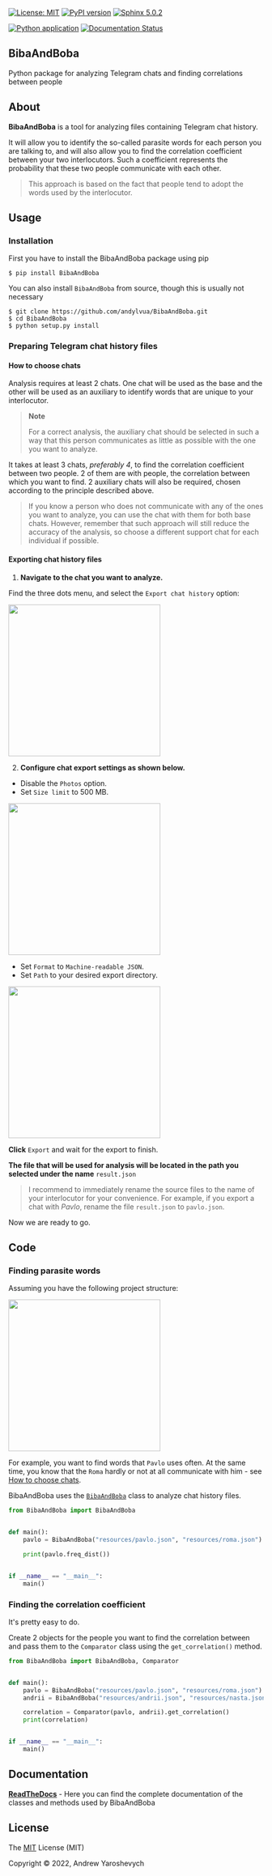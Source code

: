 [![License: MIT](https://img.shields.io/badge/License-MIT-yellow.svg)](https://choosealicense.com/licenses/mit/)
[![PyPI version](https://img.shields.io/pypi/v/BibaAndBoba)](https://pypi.org/project/BibaAndBoba/)
[![Sphinx 5.0.2](https://img.shields.io/badge/Sphinx-5.0.2-orange)](https://www.sphinx-doc.org/en/master/)

[![Python application](https://github.com/andylvua/BibaAndBoba/actions/workflows/python-app.yml/badge.svg?branch=main)](https://github.com/andylvua/BibaAndBoba/actions/workflows/python-app.yml)
[![Documentation Status](https://readthedocs.org/projects/bibaandboba/badge/?version=latest)](https://bibaandboba.readthedocs.io/en/latest/?badge=latest)

## BibaAndBoba
Python package for analyzing Telegram chats and finding correlations between people

## About

**BibaAndBoba** is a tool for analyzing files containing Telegram chat
history.

It will allow you to identify the so-called parasite words for each
person you are talking to, and will also allow you to find the
correlation coefficient between your two interlocutors. Such a
coefficient represents the probability that these two people communicate
with each other. 
> This approach is based on the fact that people tend to
adopt the words used by the interlocutor.

## Usage

### Installation

First you have to install the BibaAndBoba package using pip

``` shell
$ pip install BibaAndBoba
```

You can also install `BibaAndBoba` from source, though this is usually not necessary

``` shell
$ git clone https://github.com/andylvua/BibaAndBoba.git
$ cd BibaAndBoba
$ python setup.py install
```

### Preparing Telegram chat history files

#### How to choose chats

Analysis requires at least 2 chats. One chat will be used as the base
and the other will be used as an auxiliary to identify words that are
unique to your interlocutor.

> **Note**
> 
> For a correct analysis, the auxiliary chat should be selected in such a
way that this person communicates as little as possible with the one you
want to analyze.

It takes at least 3 chats, *preferably 4*, to find the correlation
coefficient between two people. 2 of them are with people, the
correlation between which you want to find. 2 auxiliary chats will also
be required, chosen according to the principle described above. 

> If you know a person who does not communicate with any of the ones you want to
analyze, you can use the chat with them for both base chats. However,
remember that such approach will still reduce the accuracy of the
analysis, so choose a different support chat for each individual if
possible.

#### Exporting chat history files

1.  **Navigate to the chat you want to analyze.**

Find the three dots menu, and select the `Export chat history` option:

<img src="BibaAndBoba/docs/assets/exporting-0.png" width="300">

2.  **Configure chat export settings as shown below.**

-   Disable the `Photos` option.
-   Set `Size limit` to 500 MB.

<img src="BibaAndBoba/docs/assets/exporting-1.png" width="300">

-   Set `Format` to `Machine-readable JSON`.
-   Set `Path` to your desired export directory.

<img src="BibaAndBoba/docs/assets/exporting-2.png" width="300">

**Click** `Export` and wait for the export to finish.

**The file that will be used for analysis will be located in the path
you selected under the name** `result.json`

> I recommend to immediately rename the source files to the name of your
> interlocutor for your convenience. For example, if you export a chat
> with *Pavlo*, rename the file `result.json` to `pavlo.json`.

Now we are ready to go.

## Code

### Finding parasite words

Assuming you have the following project structure:

<img src="BibaAndBoba/docs/assets/project-structure.png" width="300">

For example, you want to find words that `Pavlo` uses often. At the same
time, you know that the `Roma` hardly or not at all communicate with him - see [How to choose chats](#how-to-choose-chats).

BibaAndBoba uses the [`BibaAndBoba`](https://github.com/andylvua/BibaAndBoba/blob/1d7b883e1ddb722002623bfdf266553902ad2145/BibaAndBoba/biba_and_boba.py)
class to analyze chat history files.

``` python
from BibaAndBoba import BibaAndBoba


def main():
    pavlo = BibaAndBoba("resources/pavlo.json", "resources/roma.json")

    print(pavlo.freq_dist())


if __name__ == "__main__":
    main()
```

### Finding the correlation coefficient

It's pretty easy to do.

Create 2 objects for the people you want to find the correlation between
and pass them to the
`Comparator` class using the `get_correlation()` method.

``` python
from BibaAndBoba import BibaAndBoba, Comparator


def main():
    pavlo = BibaAndBoba("resources/pavlo.json", "resources/roma.json")
    andrii = BibaAndBoba("resources/andrii.json", "resources/nasta.json")

    correlation = Comparator(pavlo, andrii).get_correlation()
    print(correlation)


if __name__ == "__main__":
    main()
```

## Documentation

[**ReadTheDocs**](https://bibaandboba.readthedocs.io/en/latest/index.html) - Here you can find the complete documentation of the classes and methods
used by BibaAndBoba

## License

The [MIT](https://github.com/andylvua/BibaAndBoba/blob/1d7b883e1ddb722002623bfdf266553902ad2145/LICENSE) License (MIT)

Copyright © 2022, Andrew Yaroshevych

